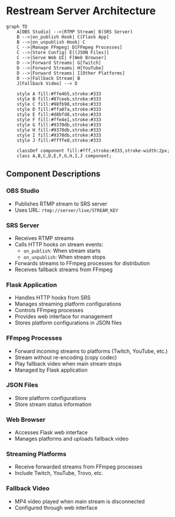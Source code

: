 # Restream Server Architecture

```mermaid
graph TD
    A[OBS Studio] -->|RTMP Stream| B(SRS Server)
    B -->|on_publish Hook| C[Flask App]
    B -->|on_unpublish Hook| C
    C -->|Manage FFmpeg| D[FFmpeg Processes]
    C -->|Store Config| E[(JSON Files)]
    C -->|Serve Web UI| F[Web Browser]
    D -->|Forward Streams| G[Twitch]
    D -->|Forward Streams| H[YouTube]
    D -->|Forward Streams| I[Other Platforms]
    D -->|Fallback Stream| B
    J[Fallback Video] --> D

    style A fill:#ffe4b5,stroke:#333
    style B fill:#87ceeb,stroke:#333
    style C fill:#98fb98,stroke:#333
    style D fill:#ffa07a,stroke:#333
    style E fill:#d8bfd8,stroke:#333
    style F fill:#ffe4e1,stroke:#333
    style G fill:#9370db,stroke:#333
    style H fill:#9370db,stroke:#333
    style I fill:#9370db,stroke:#333
    style J fill:#ffffe0,stroke:#333

    classDef component fill:#fff,stroke:#333,stroke-width:2px;
    class A,B,C,D,E,F,G,H,I,J component;
```

## Component Descriptions

### OBS Studio
- Publishes RTMP stream to SRS server
- Uses URL: `rtmp://server/live/STREAM_KEY`

### SRS Server
- Receives RTMP streams
- Calls HTTP hooks on stream events:
  - `on_publish`: When stream starts
  - `on_unpublish`: When stream stops
- Forwards streams to FFmpeg processes for distribution
- Receives fallback streams from FFmpeg

### Flask Application
- Handles HTTP hooks from SRS
- Manages streaming platform configurations
- Controls FFmpeg processes
- Provides web interface for management
- Stores platform configurations in JSON files

### FFmpeg Processes
- Forward incoming streams to platforms (Twitch, YouTube, etc.)
- Stream without re-encoding (copy codec)
- Play fallback video when main stream stops
- Managed by Flask application

### JSON Files
- Store platform configurations
- Store stream status information

### Web Browser
- Accesses Flask web interface
- Manages platforms and uploads fallback video

### Streaming Platforms
- Receive forwarded streams from FFmpeg processes
- Include Twitch, YouTube, Trovo, etc.

### Fallback Video
- MP4 video played when main stream is disconnected
- Configured through web interface